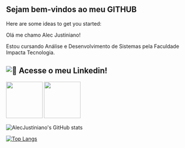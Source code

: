 ## Sejam bem-vindos ao meu GITHUB
Here are some ideas to get you started:

Olá me chamo Alec Justiniano!

Estou cursando Análise e Desenvolvimento de Sistemas
pela Faculdade Impacta Tecnologia.

![ 📖  Acesse o meu Linkedin! ](https://www.linkedin.com/in/alec-lemos-b13542267/)
--------

<p aling="center>

<img src="https://cdn.jsdelivr.net/gh/devicons/devicon@latest/icons/flask/flask-original.svg" width="100px">
<img src="https://cdn.jsdelivr.net/gh/devicons/devicon@latest/icons/python/python-original.svg" width="100px">
<img src="https://cdn.jsdelivr.net/gh/devicons/devicon@latest/icons/spring/spring-original.svg" width="100px>

<img src="https://cdn.jsdelivr.net/gh/devicons/devicon@latest/icons/java/java-original.svg" width="100px">

</p>


![AlecJustiniano's GitHub stats](https://github-readme-stats.vercel.app/api?username=AlecJustiniano&show_icons=true&theme=tokyonight)


[![Top Langs](https://github-readme-stats.vercel.app/api/top-langs/?username=AlecJustiniano&layout=donut)](https://github.com/AlecJustiniano/github-readme-stats)